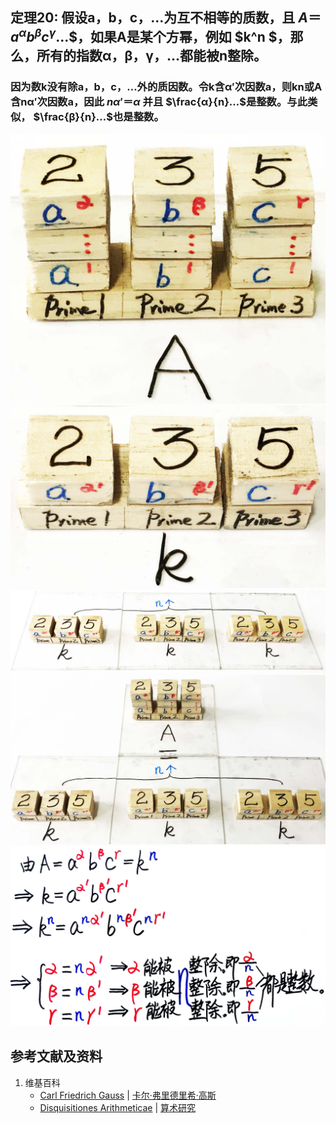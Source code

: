 ## 定理20: 假设a，b，c，…为互不相等的质数，且 $A＝a^αb^βc^γ$…$，如果A是某个方幂，例如 $k^n $，那么，所有的指数α，β，γ，…都能被n整除。

### 因为数k没有除a，b，c，…外的质因数。令k含α′次因数a，则kn或A含nα′次因数a，因此 $nα′＝α$ 并且 $\frac{α}{n}…$是整数。与此类似， $\frac{β}{n}…$也是整数。

![](/images/数论/高斯的算术研究中典型的推演实验/章2/定理20/20-1.jpg)
![](/images/数论/高斯的算术研究中典型的推演实验/章2/定理20/20-2.jpg)
![](/images/数论/高斯的算术研究中典型的推演实验/章2/定理20/20-3.jpg)
![](/images/数论/高斯的算术研究中典型的推演实验/章2/定理20/20-4.jpg)
![](/images/数论/高斯的算术研究中典型的推演实验/章2/定理20/20-5.jpg)

## 参考文献及资料

1. 维基百科
	- [Carl Friedrich Gauss](https://en.wikipedia.org/wiki/Carl_Friedrich_Gauss) | [卡尔·弗里德里希·高斯](https://zh.wikipedia.org/wiki/%E5%8D%A1%E7%88%BE%C2%B7%E5%BC%97%E9%87%8C%E5%BE%B7%E9%87%8C%E5%B8%8C%C2%B7%E9%AB%98%E6%96%AF) 
	- [Disquisitiones Arithmeticae](https://en.wikipedia.org/wiki/Disquisitiones_Arithmeticae) | [算术研究](https://zh.wikipedia.org/wiki/算术研究) 




